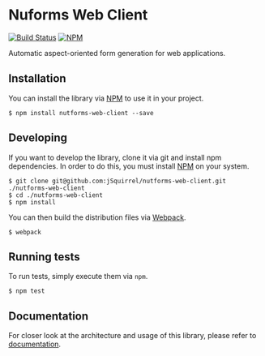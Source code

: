 # Nuforms Web Client

[![Build Status](https://travis-ci.org/jSquirrel/nutforms-web-client.svg?branch=master)](https://travis-ci.org/jSquirrel/nutforms-web-client)
[![NPM](https://img.shields.io/npm/v/nutforms-web-client.svg)](https://www.npmjs.com/package/nutforms-web-client)

Automatic aspect-oriented form generation for web applications.

## Installation

You can install the library via [NPM](https://www.npmjs.com) to use it in your project.

```
$ npm install nutforms-web-client --save
```

## Developing

If you want to develop the library, clone it via git and install npm dependencies.
In order to do this, you must install [NPM](https://www.npmjs.com) on your system.

```
$ git clone git@github.com:jSquirrel/nutforms-web-client.git ./nutforms-web-client
$ cd ./nutforms-web-client
$ npm install
```

You can then build the distribution files via [Webpack](http://webpack.github.io).

```
$ webpack
```

## Running tests

To run tests, simply execute them via `npm`.

```
$ npm test
```

## Documentation

For closer look at the architecture and usage of this library, please refer
to [documentation](https://github.com/jSquirrel/nutforms-web-client/tree/master/docs/en/index.md).
